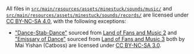 
All files in [`src/main/resources/assets/minestuck/sounds/music/`](src/main/resources/assets/minestuck/sounds/music/) and [`src/main/resources/assets/minestuck/sounds/records/`](src/main/resources/assets/minestuck/sounds/records/) are licensed under [CC BY-NC-SA 4.0](https://creativecommons.org/licenses/by-nc-sa/4.0/), with the following exceptions:

- ["Dance-Stab-Dance"](src/main/resources/assets/minestuck/sounds/records/dance_stab_dance.ogg)
sourced from [Land of Fans and Music 2](https://unofficialmspafans.bandcamp.com/track/dance-stab-dance)
and ["Emissary of Dance"](src/main/resources/assets/minestuck/sounds/records/emissary_of_dance.ogg)
sourced from [Land of Fans and Music 3](https://unofficialmspafans.bandcamp.com/track/emissary-of-dance)
both by Mai Yishan (Catboss) are licensed under [CC BY-NC-SA 3.0](https://creativecommons.org/licenses/by-nc-sa/3.0/).
